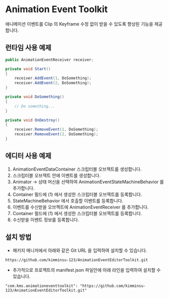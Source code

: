 # Animation Event Toolkit

애니메이션 이벤트를 Clip 의 Keyframe 수정 없이 받을 수 있도록 향상된 기능을 제공합니다.

## 런타임 사용 예제

``` cs
public AnimationEventReceiver receiver;

private void Start()
{
    receiver.AddEvent(1, DoSomething);
    receiver.AddEvent(2, DoSomething);
}

private void DoSomething()
{
    // Do something...
}

private void OnDestroy()
{
    receiver.RemoveEvent(1, DoSomething);
    receiver.RemoveEvent(2, DoSomething);
}
```

## 에디터 사용 예제

1. AnimationEventDataContainer 스크립터블 오브젝트를 생성합니다.
2. 스크립터블 오브젝트 안에 이벤트를 생성합니다.
3. Animator -> 상태 머신을 선택하여 AnimationEventStateMachineBehavior 를 추가합니다.
4. Container 필드에 (1) 에서 생성한 스크립터블 오브젝트를 등록합니다.
5. StateMachineBehavior 에서 호출할 이벤트를 등록합니다.
6. 이벤트를 수신받을 오브젝트에 AnimationEventReceiver 를 추가합니다.
7. Container 필드에 (1) 에서 생성한 스크립터블 오브젝트를 등록합니다.
8. 수신받을 이벤트 정보를 등록합니다.

## 설치 방법
- 패키지 매니저에서 아래와 같은 Git URL 을 입력하여 설치할 수 있습니다.
``` 
https://github.com/kimminsu-123/AnimationEventEditorToolkit.git
```
- 추가적으로 프로젝트의 manifest.json 파일안에 아래 라인을 입력하여 설치할 수 있습니다.
```
"com.kms.animationeventtoolkit": "https://github.com/kimminsu-123/AnimationEventEditorToolkit.git"
```